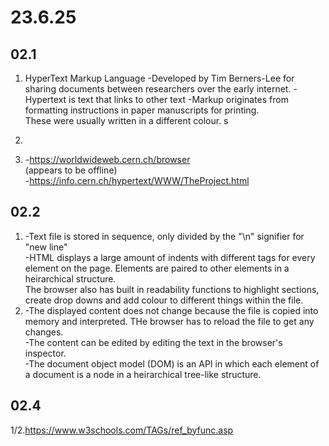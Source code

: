 # 23.6.25
## 02.1

1. HyperText Markup Language
     -Developed by Tim Berners-Lee for sharing documents between researchers over the early internet.
     -Hypertext is text that links to other text
     -Markup originates from formatting instructions in paper manuscripts for printing.  
     These were usually written in a different colour.  s
2.  

3.  
    -https://worldwideweb.cern.ch/browser  
    (appears to be offline)  
    -https://info.cern.ch/hypertext/WWW/TheProject.html

## 02.2
1.  
    -Text file is stored in sequence, only divided by the "\n" signifier for "new line"  
    -HTML displays a large amount of indents with different tags for every element on the page. Elements are paired to other elements in a heirarchical structure.  
    The browser also has built in readability functions to highlight sections, create drop downs and add colour to different things within the file.  
3.  
    -The displayed content does not change because the file is copied into memory and interpreted. THe browser has to reload the file to get any changes.  
    -The content can be edited by editing the text in the browser's inspector.  
    -The document object model (DOM) is an API in which each element of a document is a node in a heirarchical tree-like structure.

## 02.4
1/2.https://www.w3schools.com/TAGs/ref_byfunc.asp  
